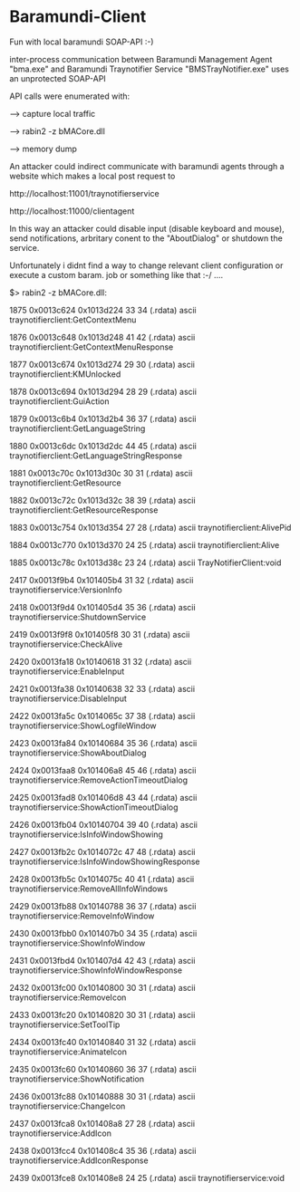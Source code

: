 # Baramundi-Client
Fun with local baramundi SOAP-API :-)
 
inter-process communication between Baramundi Management Agent "bma.exe" and  Baramundi Traynotifier Service "BMSTrayNotifier.exe" uses an unprotected SOAP-API
 
 API calls were enumerated with:
 
--> capture local traffic

--> rabin2 -z bMACore.dll

--> memory dump

An attacker could indirect communicate with baramundi agents through a website which makes a local post request to 

http://localhost:11001/traynotifierservice

http://localhost:11000/clientagent

In this way an attacker could disable input (disable keyboard and mouse), send notifications, arbritary conent to the "AboutDialog" or shutdown the service. 

Unfortunately i didnt find a way to change relevant client configuration or execute a custom baram. job or something like that :-/ .... 




$> rabin2 -z bMACore.dll:

1875 0x0013c624 0x1013d224  33  34 (.rdata) ascii traynotifierclient:GetContextMenu

1876 0x0013c648 0x1013d248  41  42 (.rdata) ascii traynotifierclient:GetContextMenuResponse

1877 0x0013c674 0x1013d274  29  30 (.rdata) ascii traynotifierclient:KMUnlocked

1878 0x0013c694 0x1013d294  28  29 (.rdata) ascii traynotifierclient:GuiAction

1879 0x0013c6b4 0x1013d2b4  36  37 (.rdata) ascii traynotifierclient:GetLanguageString

1880 0x0013c6dc 0x1013d2dc  44  45 (.rdata) ascii traynotifierclient:GetLanguageStringResponse

1881 0x0013c70c 0x1013d30c  30  31 (.rdata) ascii traynotifierclient:GetResource

1882 0x0013c72c 0x1013d32c  38  39 (.rdata) ascii traynotifierclient:GetResourceResponse

1883 0x0013c754 0x1013d354  27  28 (.rdata) ascii traynotifierclient:AlivePid

1884 0x0013c770 0x1013d370  24  25 (.rdata) ascii traynotifierclient:Alive

1885 0x0013c78c 0x1013d38c  23  24 (.rdata) ascii TrayNotifierClient:void

2417 0x0013f9b4 0x101405b4  31  32 (.rdata) ascii traynotifierservice:VersionInfo

2418 0x0013f9d4 0x101405d4  35  36 (.rdata) ascii traynotifierservice:ShutdownService

2419 0x0013f9f8 0x101405f8  30  31 (.rdata) ascii traynotifierservice:CheckAlive

2420 0x0013fa18 0x10140618  31  32 (.rdata) ascii traynotifierservice:EnableInput

2421 0x0013fa38 0x10140638  32  33 (.rdata) ascii traynotifierservice:DisableInput

2422 0x0013fa5c 0x1014065c  37  38 (.rdata) ascii traynotifierservice:ShowLogfileWindow

2423 0x0013fa84 0x10140684  35  36 (.rdata) ascii traynotifierservice:ShowAboutDialog

2424 0x0013faa8 0x101406a8  45  46 (.rdata) ascii traynotifierservice:RemoveActionTimeoutDialog

2425 0x0013fad8 0x101406d8  43  44 (.rdata) ascii traynotifierservice:ShowActionTimeoutDialog

2426 0x0013fb04 0x10140704  39  40 (.rdata) ascii traynotifierservice:IsInfoWindowShowing

2427 0x0013fb2c 0x1014072c  47  48 (.rdata) ascii traynotifierservice:IsInfoWindowShowingResponse

2428 0x0013fb5c 0x1014075c  40  41 (.rdata) ascii traynotifierservice:RemoveAllInfoWindows

2429 0x0013fb88 0x10140788  36  37 (.rdata) ascii traynotifierservice:RemoveInfoWindow

2430 0x0013fbb0 0x101407b0  34  35 (.rdata) ascii traynotifierservice:ShowInfoWindow

2431 0x0013fbd4 0x101407d4  42  43 (.rdata) ascii traynotifierservice:ShowInfoWindowResponse

2432 0x0013fc00 0x10140800  30  31 (.rdata) ascii traynotifierservice:RemoveIcon

2433 0x0013fc20 0x10140820  30  31 (.rdata) ascii traynotifierservice:SetToolTip

2434 0x0013fc40 0x10140840  31  32 (.rdata) ascii traynotifierservice:AnimateIcon

2435 0x0013fc60 0x10140860  36  37 (.rdata) ascii traynotifierservice:ShowNotification

2436 0x0013fc88 0x10140888  30  31 (.rdata) ascii traynotifierservice:ChangeIcon

2437 0x0013fca8 0x101408a8  27  28 (.rdata) ascii traynotifierservice:AddIcon

2438 0x0013fcc4 0x101408c4  35  36 (.rdata) ascii traynotifierservice:AddIconResponse

2439 0x0013fce8 0x101408e8  24  25 (.rdata) ascii traynotifierservice:void
